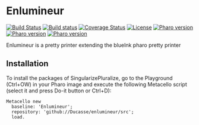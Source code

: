 # Enlumineur

[![Build Status](https://travis-ci.org/Ducasse/enlumineur.svg?branch=master)](https://travis-ci.org/Ducasse/enlumineur)
[![Build status](https://ci.appveyor.com/api/projects/status/1dugaws6dlc20lts?svg=true)](https://ci.appveyor.com/project/Ducasse/enlumineur)
[![Coverage Status](https://coveralls.io/repos/github/Ducasse/enlumineur/badge.svg?branch=master)](https://coveralls.io/github/Ducasse/enlumineur?branch=master)
[![License](https://img.shields.io/badge/license-MIT-blue.svg)](https://raw.githubusercontent.com/Ducasse/enlumineur/master/LICENSE)
[![Pharo version](https://img.shields.io/badge/Pharo-6.1-%23aac9ff.svg)](https://pharo.org/download)
[![Pharo version](https://img.shields.io/badge/Pharo-7.0-%23aac9ff.svg)](https://pharo.org/download)
[![Pharo version](https://img.shields.io/badge/Pharo-8.0-%23aac9ff.svg)](https://pharo.org/download)

Enlumineur is a pretty printer extending the blueInk pharo pretty printer

## Installation

To install the packages of SingularizePluralize, go to the Playground (Ctrl+OW) in your Pharo image and execute the following Metacello script (select it and press Do-it button or Ctrl+D):

```Smalltalk
Metacello new
  baseline: 'Enlumineur';
  repository: 'github://Ducasse/enlumineur/src';
  load.
```
